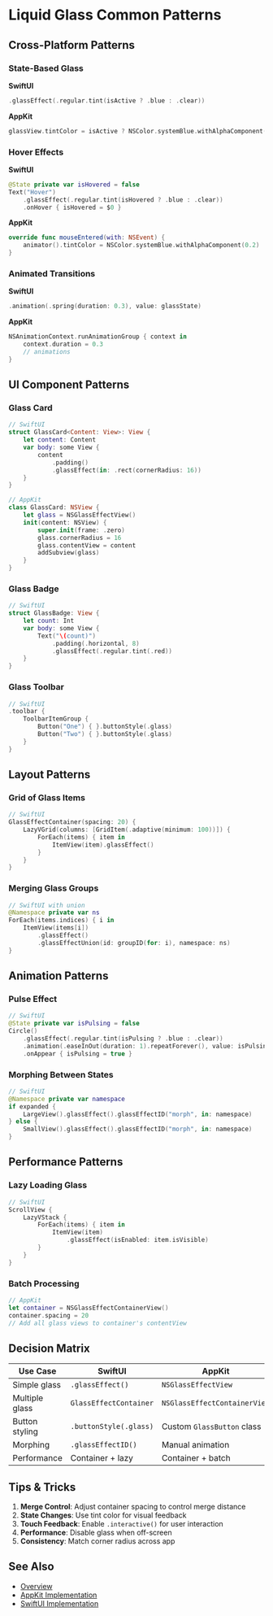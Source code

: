 # Liquid Glass Common Patterns

## Cross-Platform Patterns

### State-Based Glass

**SwiftUI**

```swift
.glassEffect(.regular.tint(isActive ? .blue : .clear))
```

**AppKit**

```swift
glassView.tintColor = isActive ? NSColor.systemBlue.withAlphaComponent(0.3) : nil
```

### Hover Effects

**SwiftUI**

```swift
@State private var isHovered = false
Text("Hover")
    .glassEffect(.regular.tint(isHovered ? .blue : .clear))
    .onHover { isHovered = $0 }
```

**AppKit**

```swift
override func mouseEntered(with: NSEvent) {
    animator().tintColor = NSColor.systemBlue.withAlphaComponent(0.2)
}
```

### Animated Transitions

**SwiftUI**

```swift
.animation(.spring(duration: 0.3), value: glassState)
```

**AppKit**

```swift
NSAnimationContext.runAnimationGroup { context in
    context.duration = 0.3
    // animations
}
```

## UI Component Patterns

### Glass Card

```swift
// SwiftUI
struct GlassCard<Content: View>: View {
    let content: Content
    var body: some View {
        content
            .padding()
            .glassEffect(in: .rect(cornerRadius: 16))
    }
}

// AppKit
class GlassCard: NSView {
    let glass = NSGlassEffectView()
    init(content: NSView) {
        super.init(frame: .zero)
        glass.cornerRadius = 16
        glass.contentView = content
        addSubview(glass)
    }
}
```

### Glass Badge

```swift
// SwiftUI
struct GlassBadge: View {
    let count: Int
    var body: some View {
        Text("\(count)")
            .padding(.horizontal, 8)
            .glassEffect(.regular.tint(.red))
    }
}
```

### Glass Toolbar

```swift
// SwiftUI
.toolbar {
    ToolbarItemGroup {
        Button("One") { }.buttonStyle(.glass)
        Button("Two") { }.buttonStyle(.glass)
    }
}
```

## Layout Patterns

### Grid of Glass Items

```swift
// SwiftUI
GlassEffectContainer(spacing: 20) {
    LazyVGrid(columns: [GridItem(.adaptive(minimum: 100))]) {
        ForEach(items) { item in
            ItemView(item).glassEffect()
        }
    }
}
```

### Merging Glass Groups

```swift
// SwiftUI with union
@Namespace private var ns
ForEach(items.indices) { i in
    ItemView(items[i])
        .glassEffect()
        .glassEffectUnion(id: groupID(for: i), namespace: ns)
}
```

## Animation Patterns

### Pulse Effect

```swift
// SwiftUI
@State private var isPulsing = false
Circle()
    .glassEffect(.regular.tint(isPulsing ? .blue : .clear))
    .animation(.easeInOut(duration: 1).repeatForever(), value: isPulsing)
    .onAppear { isPulsing = true }
```

### Morphing Between States

```swift
// SwiftUI
@Namespace private var namespace
if expanded {
    LargeView().glassEffect().glassEffectID("morph", in: namespace)
} else {
    SmallView().glassEffect().glassEffectID("morph", in: namespace)
}
```

## Performance Patterns

### Lazy Loading Glass

```swift
// SwiftUI
ScrollView {
    LazyVStack {
        ForEach(items) { item in
            ItemView(item)
                .glassEffect(isEnabled: item.isVisible)
        }
    }
}
```

### Batch Processing

```swift
// AppKit
let container = NSGlassEffectContainerView()
container.spacing = 20
// Add all glass views to container's contentView
```

## Decision Matrix

| Use Case       | SwiftUI                | AppKit                       |
| -------------- | ---------------------- | ---------------------------- |
| Simple glass   | `.glassEffect()`       | `NSGlassEffectView`          |
| Multiple glass | `GlassEffectContainer` | `NSGlassEffectContainerView` |
| Button styling | `.buttonStyle(.glass)` | Custom `GlassButton` class   |
| Morphing       | `.glassEffectID()`     | Manual animation             |
| Performance    | Container + lazy       | Container + batch            |

## Tips & Tricks

1. **Merge Control**: Adjust container spacing to control merge distance
2. **State Changes**: Use tint color for visual feedback
3. **Touch Feedback**: Enable `.interactive()` for user interaction
4. **Performance**: Disable glass when off-screen
5. **Consistency**: Match corner radius across app

## See Also

- [Overview](overview.md)
- [AppKit Implementation](appkit.md)
- [SwiftUI Implementation](swiftui.md)
